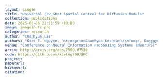 ```yaml
---
layout: single
title: "Universal Few-Shot Spatial Control for Diffusion Models"
collection: publications
date: 2025-06-06 22:21:59 +00:00
image: images/ufc.png
categories: research
author: "Chanhyuk Lee"
authors: "Kiet T. Nguyen, <strong><u>Chanhyuk Lee</u></strong>, Donggyun Kim, Donghoon Lee, Seunghoon Hong"
venue: "Conference on Neural Information Processing Systems (NeurIPS)"
arxiv: http://arxiv.org/abs/2509.07530
code: https://github.com/kietngt00/UFC
project: 
paperurl: 
bibtexurl: 
citation: 
---
```


